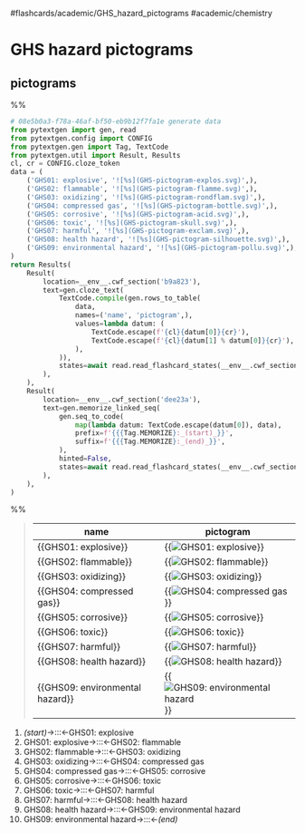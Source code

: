 #flashcards/academic/GHS_hazard_pictograms #academic/chemistry

# GHS hazard pictograms

## pictograms

%%
```Python
# 08e5b0a3-f78a-46af-bf50-eb9b12f7fa1e generate data
from pytextgen import gen, read
from pytextgen.config import CONFIG
from pytextgen.gen import Tag, TextCode
from pytextgen.util import Result, Results
cl, cr = CONFIG.cloze_token
data = (
	('GHS01: explosive', '![%s](GHS-pictogram-explos.svg)',),
	('GHS02: flammable', '![%s](GHS-pictogram-flamme.svg)',),
	('GHS03: oxidizing', '![%s](GHS-pictogram-rondflam.svg)',),
	('GHS04: compressed gas', '![%s](GHS-pictogram-bottle.svg)',),
	('GHS05: corrosive', '![%s](GHS-pictogram-acid.svg)',),
	('GHS06: toxic', '![%s](GHS-pictogram-skull.svg)',),
	('GHS07: harmful', '![%s](GHS-pictogram-exclam.svg)',),
	('GHS08: health hazard', '![%s](GHS-pictogram-silhouette.svg)',),
	('GHS09: environmental hazard', '![%s](GHS-pictogram-pollu.svg)',),
)
return Results(
	Result(
		location=__env__.cwf_section('b9a823'),
		text=gen.cloze_text(
			TextCode.compile(gen.rows_to_table(
				data,
				names=('name', 'pictogram',),
				values=lambda datum: (
					TextCode.escape(f'{cl}{datum[0]}{cr}'),
					TextCode.escape(f'{cl}{datum[1] % datum[0]}{cr}'),
				),
			)),
			states=await read.read_flashcard_states(__env__.cwf_section('b9a823')),
		),
	),
	Result(
		location=__env__.cwf_section('dee23a'),
		text=gen.memorize_linked_seq(
			gen.seq_to_code(
				map(lambda datum: TextCode.escape(datum[0]), data),
				prefix=f'{{{Tag.MEMORIZE}:_(start)_}}',
				suffix=f'{{{Tag.MEMORIZE}:_(end)_}}',
			),
			hinted=False,
			states=await read.read_flashcard_states(__env__.cwf_section('dee23a')),
		),
	),
)
```
%%

<!--08e5b0a3-f78a-46af-bf50-eb9b12f7fa1e generate section="b9a823"--><!-- The following content is generated at 2023-03-13T23:45:09.742134+08:00. Any edits will be overridden! -->

> name | pictogram
> -|-
> {{GHS01: explosive}} | {{![GHS01: explosive](GHS-pictogram-explos.svg)}}
> {{GHS02: flammable}} | {{![GHS02: flammable](GHS-pictogram-flamme.svg)}}
> {{GHS03: oxidizing}} | {{![GHS03: oxidizing](GHS-pictogram-rondflam.svg)}}
> {{GHS04: compressed gas}} | {{![GHS04: compressed gas](GHS-pictogram-bottle.svg)}}
> {{GHS05: corrosive}} | {{![GHS05: corrosive](GHS-pictogram-acid.svg)}}
> {{GHS06: toxic}} | {{![GHS06: toxic](GHS-pictogram-skull.svg)}}
> {{GHS07: harmful}} | {{![GHS07: harmful](GHS-pictogram-exclam.svg)}}
> {{GHS08: health hazard}} | {{![GHS08: health hazard](GHS-pictogram-silhouette.svg)}}
> {{GHS09: environmental hazard}} | {{![GHS09: environmental hazard](GHS-pictogram-pollu.svg)}}

<!--/08e5b0a3-f78a-46af-bf50-eb9b12f7fa1e-->

<!--08e5b0a3-f78a-46af-bf50-eb9b12f7fa1e generate section="dee23a"--><!-- The following content is generated at 2023-03-13T23:45:09.753664+08:00. Any edits will be overridden! -->

1. _(start)_→:::←GHS01: explosive
2. GHS01: explosive→:::←GHS02: flammable
3. GHS02: flammable→:::←GHS03: oxidizing
4. GHS03: oxidizing→:::←GHS04: compressed gas
5. GHS04: compressed gas→:::←GHS05: corrosive
6. GHS05: corrosive→:::←GHS06: toxic
7. GHS06: toxic→:::←GHS07: harmful
8. GHS07: harmful→:::←GHS08: health hazard
9. GHS08: health hazard→:::←GHS09: environmental hazard
10. GHS09: environmental hazard→:::←_(end)_

<!--/08e5b0a3-f78a-46af-bf50-eb9b12f7fa1e-->
